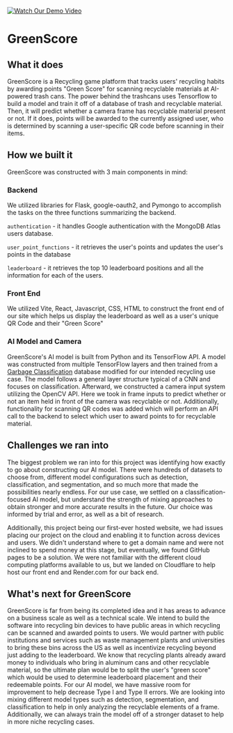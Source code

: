 [![Watch Our Demo Video](https://img.youtube.com/vi/3ZCa5jKGV6c/0.jpg)](https://www.youtube.com/watch?v=3ZCa5jKGV6c)
# GreenScore

## What it does

GreenScore is a Recycling game platform that tracks users' recycling habits by awarding points "Green Score" for scanning recyclable materials at AI-powered trash cans. The power behind the trashcans uses Tensorflow to build a model and train it off of a database of trash and recyclable material. Then, it will predict whether a camera frame has recyclable material present or not. If it does, points will be awarded to the currently assigned user, who is determined by scanning a user-specific QR code before scanning in their items.

## How we built it

GreenScore was constructed with 3 main components in mind:

### Backend
We utilized libraries for Flask, google-oauth2, and Pymongo to accomplish the tasks on the three functions summarizing the backend.

``authentication`` - it handles Google authentication with the MongoDB Atlas users database. 

``user_point_functions`` - it retrieves the user's points and updates the user's points in the database

``leaderboard`` - it retrieves the top 10 leaderboard positions and all the information for each of the users. 

### Front End
We utilized Vite, React, Javascript, CSS, HTML to construct the front end of our site which helps us display the leaderboard as well as a user's unique QR Code and their "Green Score" 

### AI Model and Camera

GreenScore's AI model is built from Python and its TensorFlow API. A model was constructed from multiple TensorFlow layers and then trained from a [Garbage Classification](https://www.kaggle.com/datasets/mostafaabla/garbage-classification/data) database modified for our intended recycling use case. 
The model follows a general layer structure typical of a CNN and focuses on classification. Afterward, we constructed a camera input system utilizing the OpenCV API. Here we took in frame inputs to predict whether or not an item held in front of the camera was recyclable or not. Additionally, functionality for scanning QR codes was added which will perform an API call to the backend to select which user to award points to for recyclable material.

## Challenges we ran into

The biggest problem we ran into for this project was identifying how exactly to go about constructing our AI model. There were hundreds of datasets to choose from, different model configurations such as detection, classification, and segmentation, and so much more that made the possibilities nearly endless. For our use case, we settled on a classification-focused AI model, but understand the strength of mixing approaches to obtain stronger and more accurate results in the future. Our choice was informed by trial and error, as well as a bit of research. 

Additionally, this project being our first-ever hosted website, we had issues placing our project on the cloud and enabling it to function across devices and users. We didn't understand where to get a domain name and were not inclined to spend money at this stage, but eventually, we found GitHub pages to be a solution. We were not familiar with the different cloud computing platforms available to us, but we landed on Cloudflare to help host our front end and Render.com for our back end. 

## What's next for GreenScore

GreenScore is far from being its completed idea and it has areas to advance on a business scale as well as a technical scale. We intend to build the software into recycling bin devices to have public areas in which recycling can be scanned and awarded points to users. We would partner with public institutions and services such as waste management plants and universities to bring these bins across the US as well as incentivize recycling beyond just adding to the leaderboard. We know that recycling plants already award money to individuals who bring in aluminum cans and other recyclable material, so the ultimate plan would be to split the user's "green score" which would be used to determine leaderboard placement and their redeemable points. For our AI model, we have massive room for improvement to help decrease Type I and Type II errors. We are looking into mixing different model types such as detection, segmentation, and classification to help in only analyzing the recyclable elements of a frame. Additionally, we can always train the model off of a stronger dataset to help in more niche recycling cases. 
